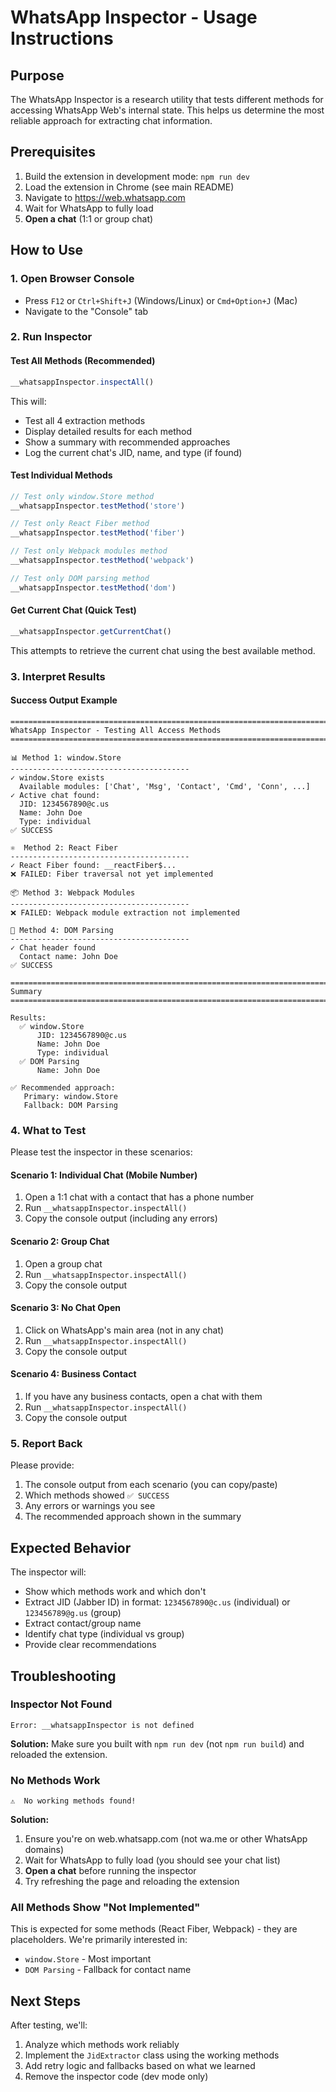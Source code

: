 # WhatsApp Inspector - Usage Instructions

## Purpose

The WhatsApp Inspector is a research utility that tests different methods for accessing WhatsApp Web's internal state. This helps us determine the most reliable approach for extracting chat information.

## Prerequisites

1. Build the extension in development mode: `npm run dev`
2. Load the extension in Chrome (see main README)
3. Navigate to https://web.whatsapp.com
4. Wait for WhatsApp to fully load
5. **Open a chat** (1:1 or group chat)

## How to Use

### 1. Open Browser Console

- Press `F12` or `Ctrl+Shift+J` (Windows/Linux) or `Cmd+Option+J` (Mac)
- Navigate to the "Console" tab

### 2. Run Inspector

#### Test All Methods (Recommended)

```javascript
__whatsappInspector.inspectAll()
```

This will:

- Test all 4 extraction methods
- Display detailed results for each method
- Show a summary with recommended approaches
- Log the current chat's JID, name, and type (if found)

#### Test Individual Methods

```javascript
// Test only window.Store method
__whatsappInspector.testMethod('store')

// Test only React Fiber method
__whatsappInspector.testMethod('fiber')

// Test only Webpack modules method
__whatsappInspector.testMethod('webpack')

// Test only DOM parsing method
__whatsappInspector.testMethod('dom')
```

#### Get Current Chat (Quick Test)

```javascript
__whatsappInspector.getCurrentChat()
```

This attempts to retrieve the current chat using the best available method.

### 3. Interpret Results

#### Success Output Example

```
================================================================================
WhatsApp Inspector - Testing All Access Methods
================================================================================

📊 Method 1: window.Store
----------------------------------------
✓ window.Store exists
  Available modules: ['Chat', 'Msg', 'Contact', 'Cmd', 'Conn', ...]
✓ Active chat found:
  JID: 1234567890@c.us
  Name: John Doe
  Type: individual
✅ SUCCESS

⚛️  Method 2: React Fiber
----------------------------------------
✓ React Fiber found: __reactFiber$...
❌ FAILED: Fiber traversal not yet implemented

📦 Method 3: Webpack Modules
----------------------------------------
❌ FAILED: Webpack module extraction not implemented

🌳 Method 4: DOM Parsing
----------------------------------------
✓ Chat header found
  Contact name: John Doe
✅ SUCCESS

================================================================================
Summary
================================================================================

Results:
  ✅ window.Store
      JID: 1234567890@c.us
      Name: John Doe
      Type: individual
  ✅ DOM Parsing
      Name: John Doe

✅ Recommended approach:
   Primary: window.Store
   Fallback: DOM Parsing
```

### 4. What to Test

Please test the inspector in these scenarios:

#### Scenario 1: Individual Chat (Mobile Number)

1. Open a 1:1 chat with a contact that has a phone number
2. Run `__whatsappInspector.inspectAll()`
3. Copy the console output (including any errors)

#### Scenario 2: Group Chat

1. Open a group chat
2. Run `__whatsappInspector.inspectAll()`
3. Copy the console output

#### Scenario 3: No Chat Open

1. Click on WhatsApp's main area (not in any chat)
2. Run `__whatsappInspector.inspectAll()`
3. Copy the console output

#### Scenario 4: Business Contact

1. If you have any business contacts, open a chat with them
2. Run `__whatsappInspector.inspectAll()`
3. Copy the console output

### 5. Report Back

Please provide:

1. The console output from each scenario (you can copy/paste)
2. Which methods showed `✅ SUCCESS`
3. Any errors or warnings you see
4. The recommended approach shown in the summary

## Expected Behavior

The inspector will:

- Show which methods work and which don't
- Extract JID (Jabber ID) in format: `1234567890@c.us` (individual) or `123456789@g.us` (group)
- Extract contact/group name
- Identify chat type (individual vs group)
- Provide clear recommendations

## Troubleshooting

### Inspector Not Found

```
Error: __whatsappInspector is not defined
```

**Solution:** Make sure you built with `npm run dev` (not `npm run build`) and reloaded the extension.

### No Methods Work

```
⚠️  No working methods found!
```

**Solution:**

1. Ensure you're on web.whatsapp.com (not wa.me or other WhatsApp domains)
2. Wait for WhatsApp to fully load (you should see your chat list)
3. **Open a chat** before running the inspector
4. Try refreshing the page and reloading the extension

### All Methods Show "Not Implemented"

This is expected for some methods (React Fiber, Webpack) - they are placeholders. We're primarily interested in:

- `window.Store` - Most important
- `DOM Parsing` - Fallback for contact name

## Next Steps

After testing, we'll:

1. Analyze which methods work reliably
2. Implement the `JidExtractor` class using the working methods
3. Add retry logic and fallbacks based on what we learned
4. Remove the inspector code (dev mode only)
